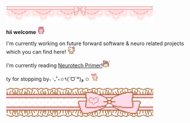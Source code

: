 <p align="left">
  <img src="./img/banner1.gif" width="400">
</p>

**hii welcome** <img src="./img/welcome.gif" width="20">

I'm currently working on future forward software & neuro related projects<br>
which you can find here! <img src="./img/nodnod.gif" width="20">

I'm currently reading <a href="https://www.goodreads.com/book/show/59784109-the-neurotech-primer">Neurotech Primer!</a><img src="./img/yeahhh.webp" width="20">

ty for stopping by˖ ࣪‧₊˚⋆✩٩(ˊᗜˋ*)و ✩
<img src="./img/bye.gif" width="20">

<p align="left">
  <img src="./img/bannerbottom.gif" width="400">
</p>

